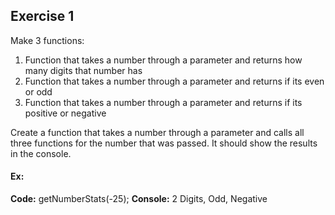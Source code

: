 ## Exercise 1

Make 3 functions:
1. Function that takes a number through a parameter and returns how many digits that number has
2. Function that takes a number through a parameter and returns if its even or odd
3. Function that takes a number through a parameter and returns if its positive or negative

Create a function that takes a number through a parameter and calls all three functions for the number that was passed. It should show the results in the console. 
#### Ex: 
**Code:** getNumberStats(-25);
**Console:** 2 Digits, Odd, Negative